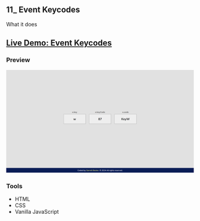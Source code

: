 ## 11_ Event Keycodes

What it does

## [Live Demo: Event Keycodes](https://11-event-keycodes-gdbecker.netlify.app/)

### Preview

!["HomePage"](./HomePage.png)

### Tools
- HTML
- CSS
- Vanilla JavaScript
